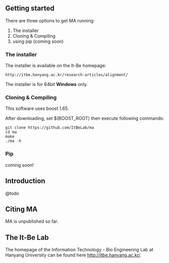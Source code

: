 
## Getting started

There are three options to get MA running:
1. The installer
2. Cloning & Compiling
3. using pip (coming soon)

### The installer

The installer is available on the It-Be homepage: 

    http://itbe.hanyang.ac.kr/research-articles/alignment/

The installer is for 64bit **Windows** only.


### Cloning & Compiling
This software uses boost 1.65.

After downloading, set $(BOOST_ROOT) then execute following commands:

    git clone https://github.com/ItBeLab/ma
    cd ma
    make
    ./ma -h

### Pip

coming soon!

## Introduction

@todo

## Citing MA

MA is unpublished so far.

## The It-Be Lab

The homepage of the Information Technology – Bio Engineering Lab at Hanyang University can be found here http://itbe.hanyang.ac.kr/.
